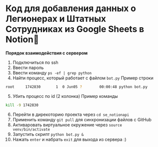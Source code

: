 # Код для добавления данных о Легионерах и Штатных Сотрудниках из Google Sheets в Notion🚀

**Порядок взаимодействия с сервером**
1. Подключиться по ssh
2. Ввести пароль
3. Ввести команду `ps -ef | grep python`
4. Найти процесс, который работает с файлом `bot.py`
Пример строки
```bash
root     1742830       1  0 Jun05 ?        00:00:48 python bot.py
```
5. Убить процесс по id (2 колонка)
Пример команды
```bash
kill -9 1742830 
```
6. Перейти в дирекоторию проекта через `cd se_notionapi`
7. Применить команду `git pull` для синхронизации файлов с GitHub
8. Активаровать виртуальное окружение через `source venv/bin/activate`
9. Запустить скрипт `python bot.py &`
10. Нажать `enter` и набрать `exit` для выхода из сервера :)